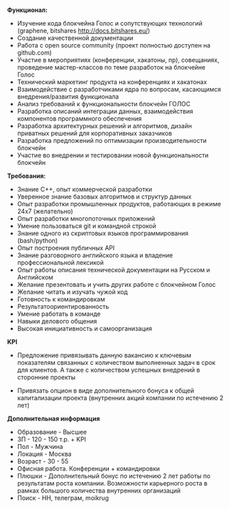 **Функционал:**

- Изучение кода блокчейна Голос и сопутствующих технологий (graphene, bitshares http://docs.bitshares.eu/)
- Создание качественной документации
- Работа с open source community (проект полностью доступен на github.com)
- Участие в мероприятиях (конференции, хакатоны, пр), совещаниях, проведение мастер-классов по теме разработок на блокчейне Голос
- Технический маркетинг продукта на конференциях и хакатонах
- Взаимодействие с разработчиками ядра по вопросам, касающимся внедрения/развития функционала
- Анализ требований к функциональности блокчейн ГОЛОС
- Разработка описаний интеграции данных, взаимодействия компонентов программного обеспечения
- Разработка архитектурных решений и алгоритмов, дизайн приватных решений для корпоративных заказчиков
- Разработка предложений по оптимизации производительности блокчейн
- Участие во внедрении и тестировании новой функциональности блокчейн

**Требования:**

- Знание С++, опыт коммерческой разработки
- Уверенное знание базовых алгоритмов и структур данных
- Опыт разработки промышленных продуктов, работающих в режиме 24x7 (желательно)
- Опыт разработки многопоточных приложений
- Умение пользоваться git и командной строкой
- Знание одного из скриптовых языков программирования (bash/python)
- Опыт построения публичных API
- Знание разговорного английского языка и владение профессиональной лексикой
- Опыт работы описания технической документации на Русском и Английском
- Желание презентовать и учить других работе с блокчейном Голос
- Желание читать и изучать чужой код
- Готовность к командировкам
- Результатоориентированность
- Умение работать в команде
- Навыки делового общения
- Высокая инициативность и самоорганизация

**KPI**

- Предложение привязывать данную вакансию к ключевым показателям связанных с количеством выполненных задач в срок для клиентов. А также с количеством успешных внедрений в сторонние проекты

- Привязать опцион в виде дополнительного бонуса к общей капитализации проекта (внутренних акций компании по истечению 2 лет)
 
**Дополнительная информация**

- Образование - Высшее
- ЗП - 120 - 150 т.р. + KPI 
- Пол - Мужчина 
- Локация - Москва
- Возраст - 30 - 55 
- Офисная  работа. Конференции + командировки
- Плюшки - Дополнительный бонус по истечению 2 лет работы по результатам роста компании. Возможности карьерного роста в рамках большого количества внутренних организаций
- Поиск - HH, телеграм, moikrug


